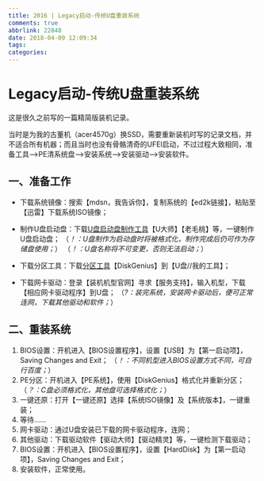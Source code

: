 ```yaml
---
title: 2016 | Legacy启动-传统U盘重装系统
comments: true
abbrlink: 22848
date: 2018-04-09 12:09:34
tags:
categories:
---
```


# Legacy启动-传统U盘重装系统
这是很久之前写的一篇精简版装机记录。

当时是为我的古董机（acer4570g）换SSD，需要重新装机时写的记录文档，并不适合所有机器；而且当时也没有骨骼清奇的UFEI启动，不过过程大致相同，准备工具-->PE清系统盘-->安装系统-->安装驱动-->安装软件。

<!-- more -->

## 一、准备工作
- 下载系统镜像：搜索【mdsn，我告诉你】，复制系统的【ed2k链接】，粘贴至【迅雷】下载系统ISO镜像；

- 制作U盘启动盘：下载<u>U盘启动盘制作工具</u>【U大师】【老毛桃】等，一键制作U盘启动盘；
  （*！：U盘制作为启动盘时将被格式化，制作完成后仍可作为存储盘使用；*）
  （*！：U盘名称将不可变更，否则无法启动；*）
- 下载分区工具：下载<u>分区工具</u>【DiskGenius】到【U盘//我的工具】；
- 下载网卡驱动：登录【装机机型官网】寻求【服务支持】，输入机型，下载【相应网卡驱动程序】到U盘；
  （*?：装完系统，安装网卡驱动后，便可正常连网，下载其他驱动和软件；*）

## 二、重装系统

1. BIOS设置：开机进入【BIOS设置程序】，设置【USB】为【第一启动项】，Saving Changes and Exit；
  （*！：不同机型进入BIOS设置方式不同，可自行百度；*）
2. PE分区：开机进入【PE系统】，使用【DiskGenius】格式化并重新分区；
  （*？：C盘必须格式化，其他盘可选择格式化；*）
3. 一键还原：打开【一键还原】选择【系统ISO镜像】及【系统版本】，一键重装；
4. 等待......
5. 网卡驱动：通过U盘安装已下载的网卡驱动程序，连网；
6. 其他驱动：下载驱动软件【驱动大师】【驱动精灵】等，一键检测下载驱动；
7. BIOS设置：开机进入【BIOS设置程序】，设置【HardDisk】为【第一启动项】，Saving Changes and Exit；
8. 安装软件，正常使用。

